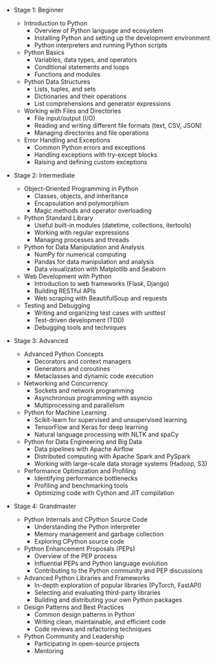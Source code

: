 - Stage 1: Beginner
    - Introduction to Python
        - Overview of Python language and ecosystem
        - Installing Python and setting up the development environment
        - Python interpreters and running Python scripts
    - Python Basics
        - Variables, data types, and operators
        - Conditional statements and loops
        - Functions and modules
    - Python Data Structures
        - Lists, tuples, and sets
        - Dictionaries and their operations
        - List comprehensions and generator expressions
    - Working with Files and Directories
        - File input/output (I/O)
        - Reading and writing different file formats (text, CSV, JSON)
        - Managing directories and file operations
    - Error Handling and Exceptions
        - Common Python errors and exceptions
        - Handling exceptions with try-except blocks
        - Raising and defining custom exceptions

- Stage 2: Intermediate
    - Object-Oriented Programming in Python
        - Classes, objects, and inheritance
        - Encapsulation and polymorphism
        - Magic methods and operator overloading
    - Python Standard Library
        - Useful built-in modules (datetime, collections, itertools)
        - Working with regular expressions
        - Managing processes and threads
    - Python for Data Manipulation and Analysis
        - NumPy for numerical computing
        - Pandas for data manipulation and analysis
        - Data visualization with Matplotlib and Seaborn
    - Web Development with Python
        - Introduction to web frameworks (Flask, Django)
        - Building RESTful APIs
        - Web scraping with BeautifulSoup and requests
    - Testing and Debugging
        - Writing and organizing test cases with unittest
        - Test-driven development (TDD)
        - Debugging tools and techniques

- Stage 3: Advanced
    - Advanced Python Concepts
        - Decorators and context managers
        - Generators and coroutines
        - Metaclasses and dynamic code execution
    - Networking and Concurrency
        - Sockets and network programming
        - Asynchronous programming with asyncio
        - Multiprocessing and parallelism
    - Python for Machine Learning
        - Scikit-learn for supervised and unsupervised learning
        - TensorFlow and Keras for deep learning
        - Natural language processing with NLTK and spaCy
    - Python for Data Engineering and Big Data
        - Data pipelines with Apache Airflow
        - Distributed computing with Apache Spark and PySpark
        - Working with large-scale data storage systems (Hadoop, S3)
    - Performance Optimization and Profiling
        - Identifying performance bottlenecks
        - Profiling and benchmarking tools
        - Optimizing code with Cython and JIT compilation

- Stage 4: Grandmaster
    - Python Internals and CPython Source Code
        - Understanding the Python interpreter
        - Memory management and garbage collection
        - Exploring CPython source code
    - Python Enhancement Proposals (PEPs)
        - Overview of the PEP process
        - Influential PEPs and Python language evolution
        - Contributing to the Python community and PEP discussions
    - Advanced Python Libraries and Frameworks
        - In-depth exploration of popular libraries (PyTorch, FastAPI)
        - Selecting and evaluating third-party libraries
        - Building and distributing your own Python packages
    - Design Patterns and Best Practices
        - Common design patterns in Python
        - Writing clean, maintainable, and efficient code
        - Code reviews and refactoring techniques
    - Python Community and Leadership
        - Participating in open-source projects
        - Mentoring

